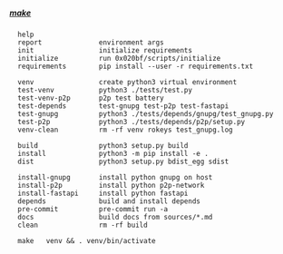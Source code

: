 ##### [make](https://www.gnu.org/software/make/)
 	
 	  help
 	  report              environment args
 	  init                initialize requirements
 	  initialize          run 0x020bf/scripts/initialize
 	  requirements        pip install --user -r requirements.txt
 	
 	  venv                create python3 virtual environment
 	  test-venv           python3 ./tests/test.py
 	  test-venv-p2p       p2p test battery
 	  test-depends        test-gnupg test-p2p test-fastapi
 	  test-gnupg          python3 ./tests/depends/gnupg/test_gnupg.py
 	  test-p2p            python3 ./tests/depends/p2p/setup.py
 	  venv-clean          rm -rf venv rokeys test_gnupg.log
 	
 	  build               python3 setup.py build
 	  install             python3 -m pip install -e .
 	  dist                python3 setup.py bdist_egg sdist
 	
 	  install-gnupg       install python gnupg on host
 	  install-p2p         install python p2p-network
 	  install-fastapi     install python fastapi
 	  depends             build and install depends
 	  pre-commit          pre-commit run -a
 	  docs                build docs from sources/*.md
 	  clean               rm -rf build
 	
 	  make   venv && . venv/bin/activate
